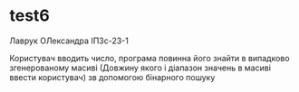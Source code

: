 # test6
Лаврук ОЛександра ІПЗс-23-1

Користувач вводить число, програма повинна його знайти в випадково згенерованому масиві (Довжину якого і діапазон значень в масиві ввести користувач) зв допомогою бінарного пошуку
